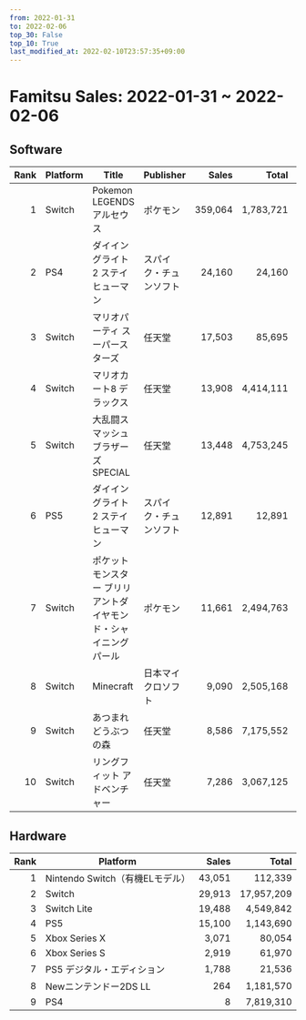 ```yaml
---
from: 2022-01-31
to: 2022-02-06
top_30: False
top_10: True
last_modified_at: 2022-02-10T23:57:35+09:00
---
```

# Famitsu Sales: 2022-01-31 ~ 2022-02-06
## Software
| Rank | Platform | Title | Publisher | Sales | Total | Rate | New |
| -: | -- | -- | -- | -: | -: | -: | -- |
| 1 | Switch | Pokemon LEGENDS アルセウス | ポケモン | 359,064 | 1,783,721 |  |  |
| 2 | PS4 | ダイイングライト 2 ステイ ヒューマン | スパイク・チュンソフト | 24,160 | 24,160 |  | **New** |
| 3 | Switch | マリオパーティ スーパースターズ | 任天堂 | 17,503 | 85,695 |  |  |
| 4 | Switch | マリオカート8 デラックス | 任天堂 | 13,908 | 4,414,111 |  |  |
| 5 | Switch | 大乱闘スマッシュブラザーズ SPECIAL | 任天堂 | 13,448 | 4,753,245 |  |  |
| 6 | PS5 | ダイイングライト 2 ステイ ヒューマン | スパイク・チュンソフト | 12,891 | 12,891 |  | **New** |
| 7 | Switch | ポケットモンスター ブリリアントダイヤモンド・シャイニングパール | ポケモン | 11,661 | 2,494,763 |  |  |
| 8 | Switch | Minecraft | 日本マイクロソフト | 9,090 | 2,505,168 |  |  |
| 9 | Switch | あつまれ どうぶつの森 | 任天堂 | 8,586 | 7,175,552 |  |  |
| 10 | Switch | リングフィット アドベンチャー | 任天堂 | 7,286 | 3,067,125 |  |  |

## Hardware
| Rank | Platform | Sales | Total |
| -: | -- | -: | -: |
| 1 | Nintendo Switch（有機ELモデル） | 43,051 | 112,339 |
| 2 | Switch | 29,913 | 17,957,209 |
| 3 | Switch Lite | 19,488 | 4,549,842 |
| 4 | PS5 | 15,100 | 1,143,690 |
| 5 | Xbox Series X | 3,071 | 80,054 |
| 6 | Xbox Series S | 2,919 | 61,970 |
| 7 | PS5 デジタル・エディション | 1,788 | 21,536 |
| 8 | Newニンテンドー2DS LL | 264 | 1,181,570 |
| 9 | PS4 | 8 | 7,819,310 |